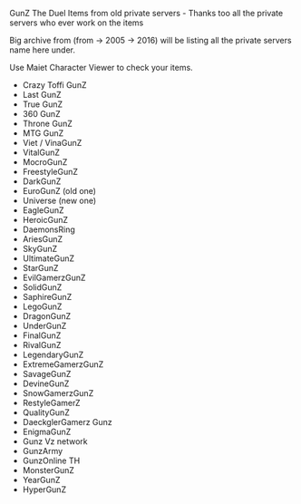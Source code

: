 GunZ The Duel Items from old private servers - Thanks too all the private servers who ever work on the items 

Big archive from (from -> 2005 -> 2016) will be listing all the private servers name here under.

Use Maiet Character Viewer to check your items.

- Crazy Toffi GunZ
- Last GunZ
- True GunZ
- 360 GunZ
- Throne GunZ
- MTG GunZ
- Viet / VinaGunZ
- VitalGunZ
- MocroGunZ
- FreestyleGunZ
- DarkGunZ
- EuroGunZ (old one) 
- Universe (new one)
- EagleGunZ
- HeroicGunZ
- DaemonsRing
- AriesGunZ
- SkyGunZ
- UltimateGunZ
- StarGunZ
- EvilGamerzGunZ
- SolidGunZ
- SaphireGunZ
- LegoGunZ
- DragonGunZ
- UnderGunZ
- FinalGunZ
- RivalGunZ
- LegendaryGunZ
- ExtremeGamerzGunZ
- SavageGunZ
- DevineGunZ
- SnowGamerzGunZ
- RestyleGamerZ
- QualityGunZ
- DaeckglerGamerz Gunz
- EnigmaGunZ
- Gunz Vz network
- GunzArmy
- GunzOnline TH
- MonsterGunZ
- YearGunZ
- HyperGunZ







